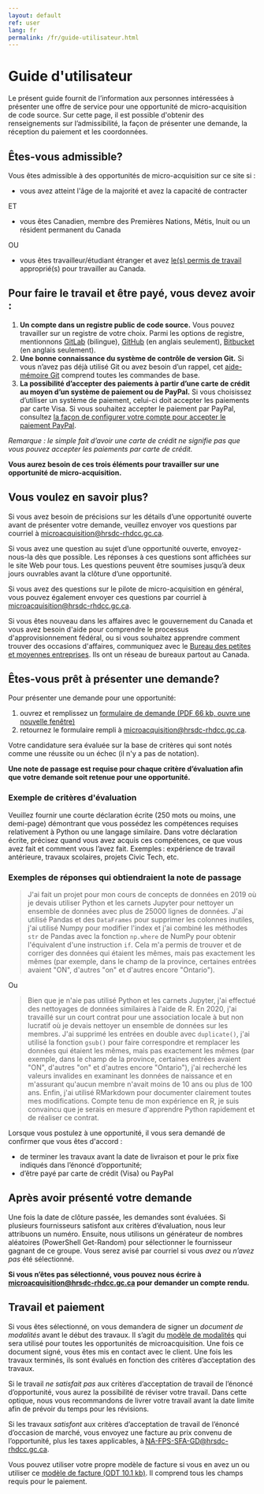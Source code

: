 ```yaml
---
layout: default
ref: user
lang: fr
permalink: /fr/guide-utilisateur.html
---
```


# Guide d'utilisateur

Le présent guide fournit de l’information aux personnes intéressées à présenter une offre de service pour une opportunité de micro-acquisition de code source.
Sur cette page, il est possible d'obtenir des renseignements sur l’admissibilité, la façon de présenter une demande, la réception du paiement et les coordonnées.

## Êtes-vous admissible?

Vous êtes admissible à des opportunités de micro-acquisition sur ce site si :

- vous avez atteint l'âge de la majorité et avez la capacité de contracter

ET

- vous êtes Canadien, membre des Premières Nations, Métis, Inuit ou un résident permanent du Canada

OU

- vous êtes travailleur/étudiant étranger et avez [le(s) permis de travail](https://www.canada.ca/fr/immigration-refugies-citoyennete/services/travailler-canada/permis.html) approprié(s) pour travailler au Canada.

<!--markdownlint-disable MD026-->
## Pour faire le travail et être payé, vous devez avoir :
<!--markdownlint-enable MD026-->

1. __Un compte dans un registre public de code source.__
  Vous pouvez travailler sur un registre de votre choix.
  Parmi les options de registre, mentionnons [GitLab](https://gitlab.com/) (bilingue), [GitHub](https://github.com/) (en anglais seulement), [Bitbucket](https://bitbucket.org/) (en anglais seulement).
2. __Une bonne connaissance du système de contrôle de version Git.__
  Si vous n’avez pas déjà utilisé Git ou avez besoin d’un rappel, cet [aide-mémoire Git](https://training.github.com/downloads/fr/github-git-cheat-sheet/) comprend toutes les commandes de base.
3. __La possibilité d’accepter des paiements à partir d’une carte de crédit au moyen d’un système de paiement ou de PayPal.__
  Si vous choisissez d’utiliser un système de paiement, celui-ci doit accepter les paiements par carte Visa.
  Si vous souhaitez accepter le paiement par PayPal, consultez [la façon de configurer votre compte pour accepter le paiement PayPal](https://www.paypal.com/ca/business/accept-payments?locale.x=fr_CA).

_Remarque : le simple fait d’avoir une carte de crédit ne signifie pas que vous pouvez accepter les paiements par carte de crédit._

**Vous aurez besoin de ces trois éléments pour travailler sur une opportunité de micro-acquisition.**

## Vous voulez en savoir plus?

Si vous avez besoin de précisions sur les détails d’une opportunité ouverte avant de présenter votre demande, veuillez envoyer vos questions par courriel à [microacquisition@hrsdc-rhdcc.gc.ca](mailto:microacquisition@hrsdc-rhdcc.gc.ca).

Si vous avez une question au sujet d’une opportunité ouverte, envoyez-nous-la dès que possible.
Les réponses à ces questions sont affichées sur le site Web pour tous.
Les questions peuvent être soumises jusqu’à deux jours ouvrables avant la clôture d’une opportunité.

Si vous avez des questions sur le pilote de micro-acquisition en général, vous pouvez également envoyer ces questions par courriel à [microacquisition@hrsdc-rhdcc.gc.ca](mailto:microacquisition@hrsdc-rhdcc.gc.ca).

Si vous êtes nouveau dans les affaires avec le gouvernement du Canada et vous avez besoin d'aide pour comprendre le processus d'approvisionnement fédéral, ou si vous souhaitez apprendre comment trouver des occasions d'affaires, communiquez avec le [Bureau des petites et moyennes entreprises](https://achatsetventes.gc.ca/pour-les-entreprises/contacts-pour-les-entreprises/bureau-des-petites-et-moyennes-entreprises-bureaux-regionaux).
Ils ont un réseau de bureaux partout au Canada.

## Êtes-vous prêt à présenter une demande?

Pour présenter une demande pour une opportunité:

1. ouvrez et remplissez un <a href="{{ site.baseurl }}{% link assets/formulaire-de-demande.pdf %}" target="_blank"> formulaire de demande (PDF 66 kb, ouvre une nouvelle fenêtre)</a>
2. retournez le formulaire rempli à [microacquisition@hrsdc-rhdcc.gc.ca](mailto:microacquisition@hrsdc-rhdcc.gc.ca).

Votre candidature sera évaluée sur la base de critères qui sont notés comme une réussite ou un échec (il n'y a pas de notation).

__Une note de passage est requise pour chaque critère d’évaluation afin que votre demande soit retenue pour une opportunité.__

### Exemple de critères d'évaluation

Veuillez fournir une courte déclaration écrite (250 mots ou moins, une demi-page) démontrant que vous possédez les compétences requises relativement à Python ou une langage similaire.
Dans votre déclaration écrite, précisez quand vous avez acquis ces compétences, ce que vous avez fait et comment vous l’avez fait.
Exemples : expérience de travail antérieure, travaux scolaires, projets Civic Tech, etc.

### Exemples de réponses qui obtiendraient la note de passage

> J'ai fait un projet pour mon cours de concepts de données en 2019 où je devais utiliser Python et les carnets Jupyter pour nettoyer un ensemble de données avec plus de 25000 lignes de données.
J'ai utilisé Pandas et des `DataFrames` pour supprimer les colonnes inutiles, j'ai utilisé Numpy pour modifier l'index et j'ai combiné les méthodes `str` de Pandas avec la fonction `np.where` de NumPy pour obtenir l'équivalent d'une instruction `if`.
Cela m'a permis de trouver et de corriger des données qui étaient les mêmes, mais pas exactement les mêmes (par exemple, dans le champ de la province, certaines entrées avaient "ON", d'autres "on" et d'autres encore "Ontario").

Ou

> Bien que je n'aie pas utilisé Python et les carnets Jupyter, j'ai effectué des nettoyages de données similaires à l'aide de R.
En 2020, j'ai travaillé sur un court contrat pour une association locale à but non lucratif où je devais nettoyer un ensemble de données sur les membres.
J'ai supprimé les entrées en double avec `duplicate()`, j'ai utilisé la fonction `gsub()` pour faire correspondre et remplacer les données qui étaient les mêmes, mais pas exactement les mêmes (par exemple, dans le champ de la province, certaines entrées avaient "ON", d'autres "on" et d'autres encore "Ontario"), j'ai recherché les valeurs invalides en examinant les données de naissance et en m'assurant qu'aucun membre n'avait moins de 10 ans ou plus de 100 ans.
Enfin, j'ai utilisé RMarkdown pour documenter clairement toutes mes modifications.
Compte tenu de mon expérience en R, je suis convaincu que je serais en mesure d'apprendre Python rapidement et de réaliser ce contrat.

<div class="well">
<p>Lorsque vous postulez à une opportunité, il vous sera demandé de confirmer que vous êtes d'accord :</p>
<ul><li>de terminer les travaux avant la date de livraison et pour le prix fixe indiqués dans l’énoncé d’opportunité;</li>
<li>d’être payé par carte de crédit (Visa) ou PayPal</li></ul>

</div>

## Après avoir présenté votre demande

Une fois la date de clôture passée, les demandes sont évaluées.
Si plusieurs fournisseurs satisfont aux critères d’évaluation, nous leur attribuons un numéro.
Ensuite, nous utilisons un générateur de nombres aléatoires (PowerShell Get-Random) pour sélectionner le fournisseur gagnant de ce groupe.
Vous serez avisé par courriel si vous _avez_ ou _n’avez pas_ été sélectionné.

__Si vous n’êtes pas sélectionné, vous pouvez nous écrire à [microacquisition@hrsdc-rhdcc.gc.ca](mailto:microacquisition@hrsdc-rhdcc.gc.ca) pour demander un compte rendu.__

## Travail et paiement

Si vous êtes sélectionné, on vous demandera de signer un _document de modalités_ avant le début des travaux.
Il s’agit du <a href="{{ site.baseurl }}{% link _pages/fr/termes.md %}">modèle de modalités</a> qui sera utilisé pour toutes les opportunités de microacquisition.
Une fois ce document signé, vous êtes mis en contact avec le client.
Une fois les travaux terminés, ils sont évalués en fonction des critères d’acceptation des travaux.

Si le travail _ne satisfait pas_ aux critères d’acceptation de travail de l’énoncé d’opportunité, vous aurez la possibilité de réviser votre travail.
Dans cette optique, nous vous recommandons de livrer votre travail avant la date limite afin de prévoir du temps pour les révisions.

Si les travaux _satisfont_ aux critères d’acceptation de travail de l’énoncé d’occasion de marché, vous envoyez une facture au prix convenu de l’opportunité, plus les taxes applicables, à [NA-FPS-SFA-GD@hrsdc-rhdcc.gc.ca](mailto:NA-FPS-SFA-GD@hrsdc-rhdcc.gc.ca).

Vous pouvez utiliser votre propre modèle de facture si vous en avez un ou utiliser ce [modèle de facture (ODT 10.1 kb)](../../assets/modele-de-facture.odt).
Il comprend tous les champs requis pour le paiement.
